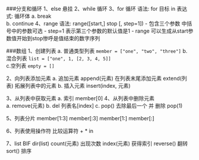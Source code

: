 ###分支和循环
1、else 悬挂
2、while 循环
3、for 循环
    语法:
    for 目标 in 表达式:
        循环体
    a. break    
    b. continue
4、range
    语法:
    range([start,] stop [, step=1])
    - 包含三个参数 中括号中的参数可选
    - step=1 表示第三个参数的默认值是1
    - range 可以生成从start参数值开始到stop惨呼是值结束的数字序列
        
###数组
1、创建列表
    a. 普通类型列表
    ```
        member = ["one", "two", "three"]
    ```
    b. 混合列表
    ```
        list = ["one", 1, [2, 3, 4, 5]]
    ```    
    c.空列表
    ```
        empty = []
    ```

2、向列表添加元素
    a. 追加元素
        append(元素) 在列表末尾添加元素
        extend(列表) 拓展列表中的元素
    b. 插入元素
        insert(index, 元素)
        
3、从列表中获取元素
    a. 索引
        member[0]
4、从列表中删除元素    
    a. remove(元素)
    b. del 列表名[index]
    c. pop() 去除最后一个 并 删除
       pop(1)
       
5、列表分片
    member[1:3]
    member[:3]
    member[1:]
    member[:]
    
6、列表使用操作符
    比较运算符
    + * in

7、list BIF
    dir(list)
    count(元素)   出现次数
    index(元素)   获得索引
    reverse()    翻转
    sort()       排序
    


